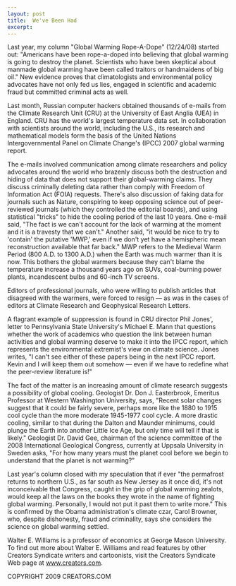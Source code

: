 ```yaml
---
layout: post
title:  We've Been Had
excerpt:
---
```


Last year, my column "Global Warming Rope-A-Dope" (12/24/08) started out: "Americans have been rope-a-doped into believing that global warming is going to destroy the planet. Scientists who have been skeptical about manmade global warming have been called traitors or handmaidens of big oil." New evidence proves that climatologists and environmental policy advocates have not only fed us lies, engaged in scientific and academic fraud but committed criminal acts as well.

Last month, Russian computer hackers obtained thousands of e-mails from the Climate Research Unit (CRU) at the University of East Anglia (UEA) in England. CRU has the world's largest temperature data set. In collaboration with scientists around the world, including the U.S., its research and mathematical models form the basis of the United Nations Intergovernmental Panel on Climate Change's (IPCC) 2007 global warming report.

The e-mails involved communication among climate researchers and policy advocates around the world who brazenly discuss both the destruction and hiding of data that does not support their global-warming claims. They discuss criminally deleting data rather than comply with Freedom of Information Act (FOIA) requests. There's also discussion of faking data for journals such as Nature, conspiring to keep opposing science out of peer-reviewed journals (which they controlled the editorial boards), and using statistical "tricks" to hide the cooling period of the last 10 years. One e-mail said, "The fact is we can't account for the lack of warming at the moment and it is a travesty that we can't." Another said, "it would be nice to try to 'contain' the putative 'MWP,' even if we don't yet have a hemispheric mean reconstruction available that far back." MWP refers to the Medieval Warm Period (800 A.D. to 1300 A.D.) when the Earth was much warmer than it is now. This bothers the global warmers because they can't blame the temperature increase a thousand years ago on SUVs, coal-burning power plants, incandescent bulbs and 60-inch TV screens.

Editors of professional journals, who were willing to publish articles that disagreed with the warmers, were forced to resign — as was in the cases of editors at Climate Research and Geophysical Research Letters.

 A flagrant example of suppression is found in CRU director Phil Jones',  letter to Pennsylvania State University's Michael E. Mann that questions whether the work of academics who question the link between human activities and global warming deserve to make it into the IPCC report, which represents the environmental extremist's view on climate science. Jones writes, "I can't see either of these papers being in the next IPCC report. Kevin and I will keep them out somehow — even if we have to redefine what the peer-review literature is!"

The fact of the matter is an increasing amount of climate research suggests a possibility of global cooling. Geologist Dr. Don J. Easterbrook, Emeritus Professor at Western Washington University, says, "Recent solar changes suggest that it could be fairly severe, perhaps more like the 1880 to 1915 cool cycle than the more moderate 1945-1977 cool cycle. A more drastic cooling, similar to that during the Dalton and Maunder minimums, could plunge the Earth into another Little Ice Age, but only time will tell if that is likely." Geologist Dr. David Gee, chairman of the science committee of the 2008 International Geological Congress, currently at Uppsala University in Sweden asks, "For how many years must the planet cool before we begin to understand that the planet is not warming?"

Last year's column closed with my speculation that if ever "the permafrost returns to northern U.S., as far south as New Jersey as it once did, it's not inconceivable that Congress, caught in the grip of global warming zealots, would keep all the laws on the books they wrote in the name of fighting global warming. Personally, I would not put it past them to write more." This is confirmed by the Obama administration's climate czar, Carol Browner, who, despite dishonesty, fraud and criminality, says she considers the science on global warming settled.

Walter E. Williams is a professor of economics at George Mason University. To find out more about Walter E. Williams and read features by other Creators Syndicate writers and cartoonists, visit the Creators Syndicate Web page at www.creators.com.

COPYRIGHT 2009 CREATORS.COM
